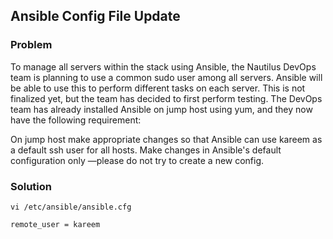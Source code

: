 ## Ansible Config File Update

### Problem

To manage all servers within the stack using Ansible, the Nautilus DevOps team is planning to use a common sudo user
among all servers. Ansible will be able to use this to perform different tasks on each server. This is not finalized
yet, but the team has decided to first perform testing. The DevOps team has already installed Ansible on jump host using
yum, and they now have the following requirement:

On jump host make appropriate changes so that Ansible can use kareem as a default ssh user for all hosts. Make changes
in Ansible's default configuration only —please do not try to create a new config.

### Solution

```shell
vi /etc/ansible/ansible.cfg

remote_user = kareem
```